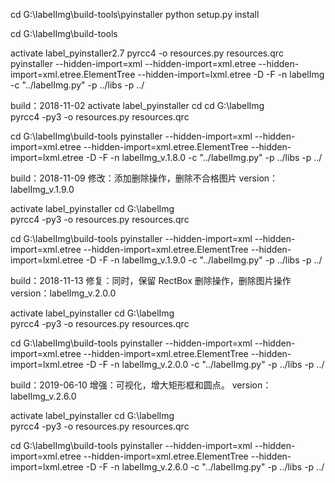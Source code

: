 cd G:\labelImg\build-tools\pyinstaller
python setup.py install

cd G:\labelImg\build-tools

activate label_pyinstaller2.7
pyrcc4 -o resources.py resources.qrc
pyinstaller --hidden-import=xml  --hidden-import=xml.etree --hidden-import=xml.etree.ElementTree --hidden-import=lxml.etree  -D -F -n labelImg -c "../labelImg.py" -p ../libs -p ../


build：2018-11-02
activate label_pyinstaller
cd cd G:\labelImg\
pyrcc4 -py3 -o resources.py resources.qrc

cd G:\labelImg\build-tools
pyinstaller --hidden-import=xml  --hidden-import=xml.etree --hidden-import=xml.etree.ElementTree --hidden-import=lxml.etree  -D -F -n labelImg_v.1.8.0 -c "../labelImg.py" -p ../libs -p ../


build：2018-11-09
修改：添加删除操作，删除不合格图片
version：labelImg_v.1.9.0

activate label_pyinstaller
cd G:\labelImg\
pyrcc4 -py3 -o resources.py resources.qrc

cd G:\labelImg\build-tools
pyinstaller --hidden-import=xml  --hidden-import=xml.etree --hidden-import=xml.etree.ElementTree --hidden-import=lxml.etree  -D -F -n labelImg_v.1.9.0 -c "../labelImg.py" -p ../libs -p ../


build：2018-11-13
修复：同时，保留 RectBox 删除操作，删除图片操作
version：labelImg_v.2.0.0

activate label_pyinstaller
cd G:\labelImg\
pyrcc4 -py3 -o resources.py resources.qrc

cd G:\labelImg\build-tools
pyinstaller --hidden-import=xml  --hidden-import=xml.etree --hidden-import=xml.etree.ElementTree --hidden-import=lxml.etree  -D -F -n labelImg_v.2.0.0 -c "../labelImg.py" -p ../libs -p ../


build：2019-06-10
增强：可视化，增大矩形框和圆点。
version：labelImg_v.2.6.0

activate label_pyinstaller
cd G:\labelImg\
pyrcc4 -py3 -o resources.py resources.qrc

cd G:\labelImg\build-tools
pyinstaller --hidden-import=xml  --hidden-import=xml.etree --hidden-import=xml.etree.ElementTree --hidden-import=lxml.etree  -D -F -n labelImg_v.2.6.0 -c "../labelImg.py" -p ../libs -p ../

